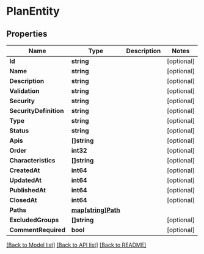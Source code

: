 # PlanEntity

## Properties

Name | Type | Description | Notes
------------ | ------------- | ------------- | -------------
**Id** | **string** |  | [optional] 
**Name** | **string** |  | [optional] 
**Description** | **string** |  | [optional] 
**Validation** | **string** |  | [optional] 
**Security** | **string** |  | [optional] 
**SecurityDefinition** | **string** |  | [optional] 
**Type** | **string** |  | [optional] 
**Status** | **string** |  | [optional] 
**Apis** | **[]string** |  | [optional] 
**Order** | **int32** |  | [optional] 
**Characteristics** | **[]string** |  | [optional] 
**CreatedAt** | **int64** |  | [optional] 
**UpdatedAt** | **int64** |  | [optional] 
**PublishedAt** | **int64** |  | [optional] 
**ClosedAt** | **int64** |  | [optional] 
**Paths** | [**map[string]Path**](Path.md) |  | 
**ExcludedGroups** | **[]string** |  | [optional] 
**CommentRequired** | **bool** |  | [optional] 

[[Back to Model list]](../README.md#documentation-for-models) [[Back to API list]](../README.md#documentation-for-api-endpoints) [[Back to README]](../README.md)


